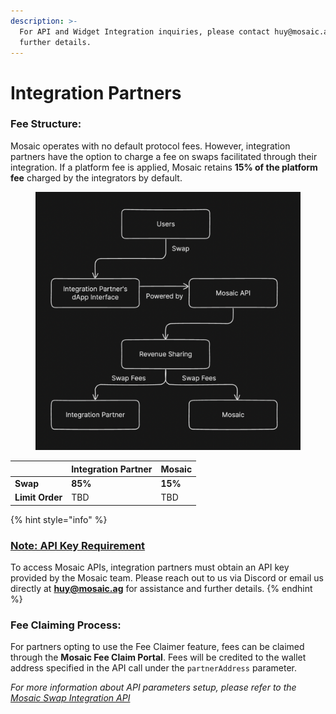 ```yaml
---
description: >-
  For API and Widget Integration inquiries, please contact huy@mosaic.ag for
  further details.
---
```


# Integration Partners

### **Fee Structure:**

Mosaic operates with no default protocol fees. However, integration partners have the option to charge a fee on swaps facilitated through their integration. If a platform fee is applied, Mosaic retains **15% of the platform fee** charged by the integrators by default.

<div data-full-width="false"><figure><img src="../.gitbook/assets/image (3).png" alt="" width="563"><figcaption></figcaption></figure></div>

|                 | Integration Partner | Mosaic  |
| --------------- | ------------------- | ------- |
| **Swap**        | **85%**             | **15%** |
| **Limit Order** | TBD                 | TBD     |

{% hint style="info" %}
### [**Note: API Key Requirement**](api.md)

To access Mosaic APIs, integration partners must obtain an API key provided by the Mosaic team. Please reach out to us via Discord or email us directly at **huy@mosaic.ag** for assistance and further details.
{% endhint %}

### **Fee Claiming Process:**

For partners opting to use the Fee Claimer feature, fees can be claimed through the **Mosaic Fee Claim Portal**. Fees will be credited to the wallet address specified in the API call under the `partnerAddress` parameter.

_For more information about API parameters setup, please refer to the_ [_Mosaic Swap Integration API_](api.md)
